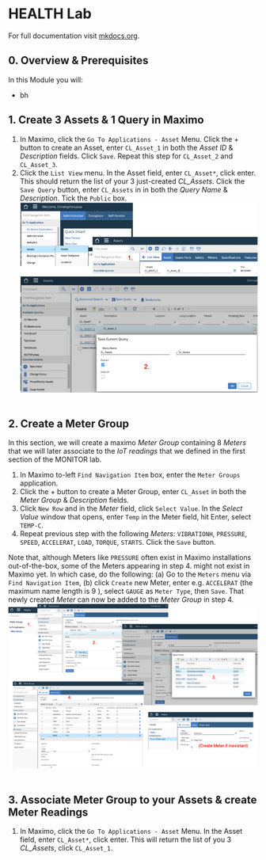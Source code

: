 # HEALTH Lab

For full documentation visit [mkdocs.org](https://www.mkdocs.org).

## 0. Overview & Prerequisites

In this Module you will:
* bh

## 1. Create 3 Assets & 1 Query in Maximo
1. In Maximo, click the `Go To Applications - Asset` Menu. Click the + button to create an Asset, 
enter `CL_Asset_1` in both the *Asset ID* & *Description* fields. Click `Save`. 
Repeat this step for `CL_Asset_2` and `CL_Asset_3`.
2. Click the `List View` menu. In the Asset field, enter `CL_Asset*`, click enter. 
This should return the list of your 3 just-created *CL_Assets*. 
Click the `Save Query` button, enter `CL_Assets` in in both the *Query Name* & *Description*. Tick the `Public` box.
![Health1](/img/health/Health-1.png)&nbsp; 

## 2. Create a Meter Group
In this section, we will create a maximo *Meter Group* containing 8 *Meters* that we will later associate to the 
*IoT readings* that we defined in the first section of the MONITOR lab.

1. In Maximo to-left `Find Navigation Item` box, enter the `Meter Groups` application.
2. Click the + button to create a Meter Group, enter `CL_Asset` in both the *Meter Group* & *Description* fields.
3. Click `New Row` and in the *Meter* field, click `Select Value`. 
In the *Select Value* window that opens, enter `Temp` in the Meter field, hit Enter, select `TEMP-C`.
4. Repeat previous step with the following *Meters*: 
`VIBRATIONH`, `PRESSURE`, `SPEED`, `ACCELERAT`, `LOAD`, `TORQUE`, `STARTS`. Click the `Save` button.

Note that, although Meters like `PRESSURE` often exist in Maximo installations out-of-the-box, 
some of the Meters appearing in step 4. might not exist in Maximo yet. In which case, do the following:
(a) Go to the `Meters` menu via `Find Navigation Item`, (b) click `Create` new Meter, enter e.g. `ACCELERAT` (the maximum name length is 9 ),
select `GAUGE` as `Meter Type`, then `Save`. That newly created *Meter* can now be added to the *Meter Group* in step 4.
![Health2](/img/health/Health-2.png)&nbsp; 


## 3. Associate Meter Group to your Assets & create Meter Readings
1. In Maximo, click the `Go To Applications - Asset` Menu. In the Asset field, enter `CL_Asset*`, click enter.
This will return the list of you 3 *CL_Assets*, click `CL_Asset_1`.
